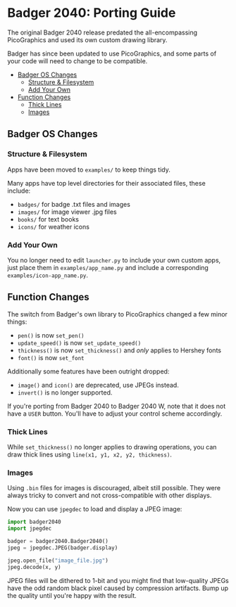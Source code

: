 # Badger 2040: Porting Guide <!-- omit in toc -->

The original Badger 2040 release predated the all-encompassing PicoGraphics and used its own custom drawing library.

Badger has since been updated to use PicoGraphics, and some parts of your code will need to change to be compatible.

- [Badger OS Changes](#badger-os-changes)
  - [Structure \& Filesystem](#structure--filesystem)
  - [Add Your Own](#add-your-own)
- [Function Changes](#function-changes)
  - [Thick Lines](#thick-lines)
  - [Images](#images)


## Badger OS Changes

### Structure & Filesystem

Apps have been moved to `examples/` to keep things tidy.

Many apps have top level directories for their associated files, these include:

* `badges/` for badge .txt files and images
* `images/` for image viewer .jpg files
* `books/` for text books
* `icons/` for weather icons

### Add Your Own

You no longer need to edit `launcher.py` to include your own custom apps, just place them in `examples/app_name.py` and include a corresponding `examples/icon-app_name.py`.

## Function Changes

The switch from Badger's own library to PicoGraphics changed a few minor things:

* `pen()` is now `set_pen()`
* `update_speed()` is now `set_update_speed()`
* `thickness()` is now `set_thickness()` and *only* applies to Hershey fonts
* `font()` is now `set_font`

Additionally some features have been outright dropped:

* `image()` and `icon()` are deprecated, use JPEGs instead.
* `invert()` is no longer supported.

If you're porting from Badger 2040 to Badger 2040 W, note that it does not have a `USER` button. You'll have to adjust your control scheme accordingly.

### Thick Lines

While `set_thickness()` no longer applies to drawing operations, you can draw thick lines using `line(x1, y1, x2, y2, thickness)`.

### Images

Using `.bin` files for images is discouraged, albeit still possible. They were always tricky to convert and not cross-compatible with other displays.

Now you can use `jpegdec` to load and display a JPEG image:

```python
import badger2040
import jpegdec

badger = badger2040.Badger2040()
jpeg = jpegdec.JPEG(badger.display)

jpeg.open_file("image_file.jpg")
jpeg.decode(x, y)
```

JPEG files will be dithered to 1-bit and you might find that low-quality JPEGs have the odd random black pixel caused by compression artifacts. Bump up the quality until you're happy with the result.
